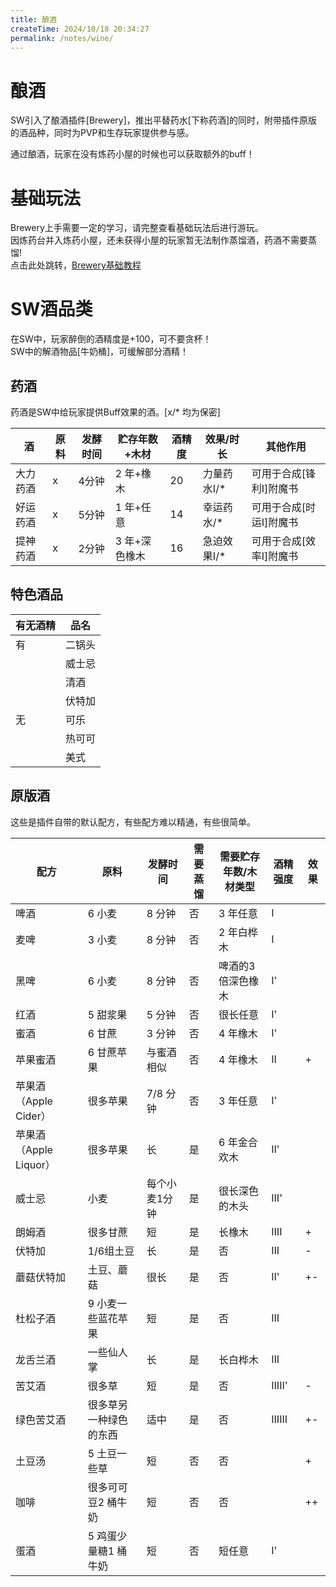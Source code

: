 ```yaml
---
title: 酿酒
createTime: 2024/10/18 20:34:27
permalink: /notes/wine/
---
```


# 酿酒

SW引入了酿酒插件[Brewery]，推出平替药水[下称药酒]的同时，附带插件原版的酒品种，同时为PVP和生存玩家提供参与感。<br>

通过酿酒，玩家在没有炼药小屋的时候也可以获取额外的buff！

# 基础玩法
Brewery上手需要一定的学习，请完整查看基础玩法后进行游玩。<br>
因炼药台并入炼药小屋，还未获得小屋的玩家暂无法制作蒸馏酒，药酒不需要蒸馏!<br>
点击此处跳转，[Brewery基础教程](https://github-wiki-see.page/m/Ltfjx/Brewery/wiki/%E5%9F%BA%E6%9C%AC%E7%8E%A9%E6%B3%95)

# SW酒品类

在SW中，玩家醉倒的酒精度是+100，可不要贪杯！<br>
SW中的解酒物品[牛奶桶]，可缓解部分酒精！<br>

## 药酒

药酒是SW中给玩家提供Buff效果的酒。[x/* 均为保密]

| 酒    | 原料 | 发酵时间 | 贮存年数+木材 | 酒精度 | 效果/时长   | 其他作用          |
|------|----|------|---------|-----|---------|---------------|
| 大力药酒 | x  | 4分钟  | 2 年+橡木  | 20  | 力量药水I/* | 可用于合成[锋利I]附魔书 |
| 好运药酒 | x  | 5分钟  | 1 年+任意  | 14  | 幸运药水/*  | 可用于合成[时运I]附魔书 |
| 提神药酒 | x  | 2分钟  | 3 年+深色橡木 | 16  | 急迫效果I/* | 可用于合成[效率I]附魔书 |

## 特色酒品
| 有无酒精 | 品名  |
|------|-----|
| 有    | 二锅头 |
|      | 威士忌 |
|| 清酒  |
||伏特加|
| 无    | 可乐  |
|| 热可可 |
|| 美式  |


## 原版酒

这些是插件自带的默认配方，有些配方难以精通，有些很简单。

| 配方                | 原料           | 发酵时间    | 需要蒸馏 | 需要贮存年数/木材类型 | 酒精强度   | 效果 |
|-------------------|--------------|---------|------|-------------|--------|----|
| 啤酒                | 6 小麦         | 8 分钟    | 否    | 3 年任意       | I      |    |
| 麦啤                | 3 小麦         | 8 分钟    | 否    | 2 年白桦木      | I      |    |
| 黑啤                | 6 小麦         | 8 分钟    | 否    | 啤酒的3倍深色橡木   | I'     |    |
| 红酒                | 5 甜浆果        | 5 分钟    | 否    | 很长任意        | I'     |    |
| 蜜酒                | 6 甘蔗         | 3 分钟    | 否    | 4 年橡木       | I'     |    |
| 苹果蜜酒              | 6 甘蔗苹果       | 与蜜酒相似   | 否    | 4 年橡木       | II     | +  |
| 苹果酒（Apple Cider）  | 很多苹果         | 7/8 分钟  | 否    | 3 年任意       | I'     |    |
| 苹果酒（Apple Liquor） | 很多苹果         | 长       | 是    | 6 年金合欢木     | II'    |    |
| 威士忌               | 小麦           | 每个小麦1分钟 | 是    | 很长深色的木头     | III'   |    |
| 朗姆酒               | 很多甘蔗         | 短       | 是    | 长橡木         | IIII   | +  |
| 伏特加               | 1/6组土豆       | 长       | 是    | 否           | III    | -  |
| 蘑菇伏特加             | 土豆、蘑菇        | 很长      | 是    | 否           | II'    | +- |
| 杜松子酒              | 9 小麦一些蓝花苹果   | 短       | 是    | 否           | III    |    |
| 龙舌兰酒              | 一些仙人掌        | 长       | 是    | 长白桦木        | III    |    |
| 苦艾酒               | 很多草          | 短       | 是    | 否           | IIIII' | -  |
| 绿色苦艾酒             | 很多草另一种绿色的东西  | 适中      | 是    | 否           | IIIIII | +- |
| 土豆汤               | 5 土豆一些草      | 短       | 否    | 否           |        | +  |
| 咖啡                | 很多可可豆2 桶牛奶   | 短       | 否    | 否           |        | ++ |
| 蛋酒                | 5 鸡蛋少量糖1 桶牛奶 | 短       | 否    | 短任意         | I'     |    |




